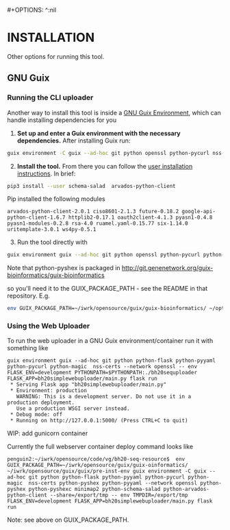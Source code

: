 #+OPTIONS: ^:nil

# INSTALLATION

Other options for running this tool.

## GNU Guix

### Running the CLI uploader

Another way to install this tool is inside a [GNU Guix Environment](https://guix.gnu.org/manual/en/html_node/Invoking-guix-environment.html), which can handle installing dependencies for you

1. **Set up and enter a Guix environment with the necessary dependencies.** After installing Guix run:

```sh
guix environment -C guix --ad-hoc git python openssl python-pycurl nss-certs
```

2. **Install the tool.** From there you can follow the [user installation instructions](#installation-with-pip3---user). In brief:

```sh
pip3 install --user schema-salad  arvados-python-client
```

Pip installed the following modules

```
arvados-python-client-2.0.1 ciso8601-2.1.3 future-0.18.2 google-api-python-client-1.6.7 httplib2-0.17.1 oauth2client-4.1.3 pyasn1-0.4.8 pyasn1-modules-0.2.8 rsa-4.0 ruamel.yaml-0.15.77 six-1.14.0 uritemplate-3.0.1 ws4py-0.5.1
```

3. Run the tool directly with

```sh
guix environment guix --ad-hoc git python openssl python-pycurl python-magic nss-certs python-pyshex -- python3 bh20sequploader/main.py example/sequence.fasta example/maximum_metadata_example.yaml
```

Note that python-pyshex is packaged in
http://git.genenetwork.org/guix-bioinformatics/guix-bioinformatics

so you'll need it to the GUIX_PACKAGE_PATH - see the README in that
repository. E.g.

```sh
env GUIX_PACKAGE_PATH=~/iwrk/opensource/guix/guix-bioinformatics/ ~/opt/guix/bin/guix environment -C guix --ad-hoc git python python-flask python-pyyaml python-pycurl python-magic  nss-certs python-pyshex python-pyyaml --network openssl python-pyshex python-pyshexc minimap2 python-schema-salad python-arvados-python-client --share=/export/tmp -- env TMPDIR=/export/tmp python3 bh20sequploader/main.py --help
```

### Using the Web Uploader

To run the web uploader in a GNU Guix environment/container run it with something like

```
guix environment guix --ad-hoc git python python-flask python-pyyaml python-pycurl python-magic  nss-certs --network openssl -- env FLASK_ENV=development PYTHONPATH=$PYTHONPATH:./bh20sequploader FLASK_APP=bh20simplewebuploader/main.py flask run
 * Serving Flask app "bh20simplewebuploader/main.py"
 * Environment: production
   WARNING: This is a development server. Do not use it in a production deployment.
   Use a production WSGI server instead.
 * Debug mode: off
 * Running on http://127.0.0.1:5000/ (Press CTRL+C to quit)
```

WIP: add gunicorn container

Currently the full webserver container deploy command looks like

```
penguin2:~/iwrk/opensource/code/vg/bh20-seq-resource$  env GUIX_PACKAGE_PATH=~/iwrk/opensource/guix/guix-oinformatics/ ~/iwrk/opensource/guix/guix/pre-inst-env guix environment -C guix --ad-hoc git python python-flask python-pyyaml python-pycurl python-magic  nss-certs python-pyshex python-pyyaml --network openssl python-pyshex python-pyshexc minimap2 python-schema-salad python-arvados-python-client --share=/export/tmp -- env TMPDIR=/export/tmp FLASK_ENV=development FLASK_APP=bh20simplewebuploader/main.py flask run
```

Note: see above on GUIX_PACKAGE_PATH.
